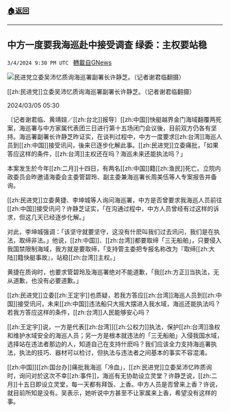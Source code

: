 ###  [:house:返回](README.md)
---


## 中方一度要我海巡赴中接受调查 绿委：主权要站稳
`3/4/2024 9:30 PM UTC ` [轉載自GNews](https://gnews.org/articles/2364914)

![民进党立委吴沛忆质询海巡署副署长许静芝。（记者谢君临翻摄）](https://img.ltn.com.tw/Upload/news/600/2024/03/05/102.jpg "民进党立委吴沛忆质询海巡署副署长许静芝。（记者谢君临翻摄）")

[[zh:民进党]]立委吴沛忆质询海巡署副署长许静芝。（记者谢君临翻摄）

2024/03/05 05:30

〔记者谢君临、黄靖媗／[[zh:台北]]报导〕[[zh:中国]]快艇越界金门海域翻覆两死案，海巡署与中方家属代表团三日进行第十五场闭门会议後，目前双方仍各有坚持。海巡署副署长许静芝昨证实，在谈判过程中，中方一度要求[[zh:台湾]]海巡人员到[[zh:中国]]接受讯问，後来已逐步化解此事。[[zh:民进党]]立委痛批，「如果答应这样的条件，[[zh:台湾]]主权还在吗？海巡未来还能执法吗？」

本案发生於今年[[zh:二月]]十四日，有两名[[zh:中国]]籍[[zh:渔民]]死亡。立院内政委员会昨邀请海委会主委管碧玲、副主委兼海巡署长周美伍等人专案报告并备询。

[[zh:民进党]]立委黄捷、李坤城等人询问海巡署，中方是否曾要求我海巡人员前往[[zh:中国]]接受讯问？许静芝证实，「在沟通过程中，中方人员曾经有过这样的诉求，但这几天已经逐步化解。」

对此，李坤城强调：「该坚守就要坚守，这没有什麽叫我们过去讯问，我们是在执法，取缔非法。」他说，[[zh:中国]]、[[zh:台湾]]都要取缔「三无船舶」，只要侵入我国禁限制海域，我方就是要取缔，「支持管主委把专报名称改为『取缔[[zh:大陆]]籍快艇事故』，站稳[[zh:台湾]]主权。」

黄捷在质询时，也要求管碧玲及海巡署绝对不能道歉，「我[[zh:方正]]当执法，无从道歉，也没有必要道歉。」

[[zh:民进党]]立委[[zh:王定宇]]也质疑，若我方答应[[zh:台湾]]海巡人员到[[zh:中国]]接受讯问，未来[[zh:中国]]违法船只大摇大摆进入我水域，海巡还能执法吗？若我方答应这样的条件，[[zh:台湾]]人民能够安心吗？

[[zh:王定宇]]说，一方是代表[[zh:台湾]][[zh:公权力]]执法，保护[[zh:台湾]]渔权和维护水域安全的海巡人员；另一方是根本就违法的「三无船舶」入侵我国水域，选择站在违法者那边的人，知道自己在支持什麽吗？我们应该全力支持海巡署执法，执法的技巧、器材可以检讨，但执法与违法者之间基本的事实不容混淆。

[[zh:中国]][[zh:国台办]]痛批我海巡「冷血」，[[zh:民进党]]立委吴沛忆昨质询时，询问对於这次不幸[[zh:事件]]，海巡有无协助设立灵堂？许静芝说，[[zh:二月]]十五日即设立灵堂，每一天都有拜饭、上香。中方人员是否曾来上香？许说，就目前所知是没有。吴表示，她听说中方甚至不让家属来上香，希望没有这样的事。
